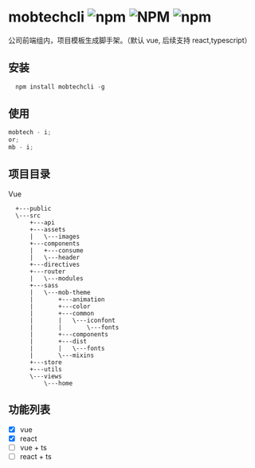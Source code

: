 # mobtechcli ![npm](https://img.shields.io/npm/v/mobtechcli.svg) ![NPM](https://img.shields.io/npm/l/mobtechcli.svg) ![npm](https://img.shields.io/npm/dm/mobtechcli.svg)

公司前端组内，项目模板生成脚手架。（默认 vue, 后续支持 react,typescript）

## 安装

```javascript
  npm install mobtechcli -g
```

## 使用

```javascript
mobtech - i;
or;
mb - i;
```

## 项目目录

Vue

```
  +---public
  \---src
      +---api
      +---assets
      |   \---images
      +---components
      |   +---consume
      |   \---header
      +---directives
      +---router
      |   \---modules
      +---sass
      |   \---mob-theme
      |       +---animation
      |       +---color
      |       +---common
      |       |   \---iconfont
      |       |       \---fonts
      |       +---components
      |       +---dist
      |       |   \---fonts
      |       \---mixins
      +---store
      +---utils
      \---views
          \---home

```

## 功能列表

- [x] vue
- [x] react
- [ ] vue + ts
- [ ] react + ts
